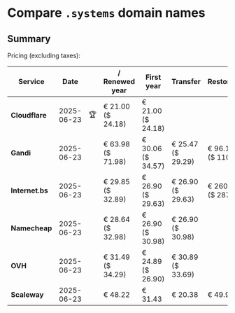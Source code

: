 # Compare `.systems` domain names

## Summary

Pricing (excluding taxes):

| Service | Date |  | / Renewed year | First year | Transfer | Restoration |
|--|--|--|--|--|--|--|
| **Cloudflare** | 2025-06-23 | 🏆 | € 21.00<br>($ 24.18) | € 21.00<br>($ 24.18) |  |  |
| **Gandi** | 2025-06-23 |  | € 63.98<br>($ 71.98) | € 30.06<br>($ 34.57) | € 25.47<br>($ 29.29) | € 96.18<br>($ 110.60) |
| **Internet.bs** | 2025-06-23 |  | € 29.85<br>($ 32.89) | € 26.90<br>($ 29.63) | € 26.90<br>($ 29.63) | € 260.59<br>($ 287.09) |
| **Namecheap** | 2025-06-23 |  | € 28.64<br>($ 32.98) | € 26.90<br>($ 30.98) | € 26.90<br>($ 30.98) |  |
| **OVH** | 2025-06-23 |  | € 31.49<br>($ 34.29) | € 24.89<br>($ 26.90) | € 30.89<br>($ 33.69) |  |
| **Scaleway** | 2025-06-23 |  | € 48.22 | € 31.43 | € 20.38 | € 49.99 |
